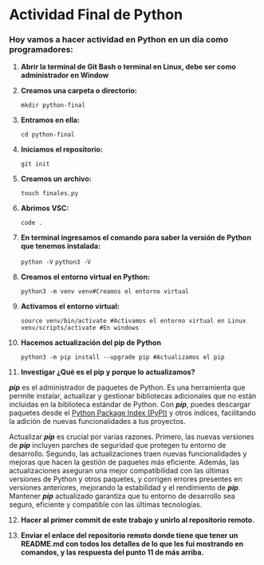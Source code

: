 # Actividad Final de Python
### Hoy vamos a hacer actividad en Python en un día como programadores:



 1. **Abrir la terminal de Git Bash o terminal en Linux, debe ser como administrador en Window**

2. **Creamos una carpeta o directorio:**

	`mkdir python-final`

3. **Entramos en ella:**

	`cd python-final`

4. **Iniciamos el repositorio:**

	`git init`

5. **Creamos un archivo:**

	`touch finales.py`

6. **Abrimos VSC:**

	`code .`

7. **En terminal ingresamos el comando para saber la versión de Python que tenemos instalada:**

	`python -V`
	`python3 -V`

8. **Creamos el entorno virtual en Python:**

	`python3 -m venv venv#Creamos el entorno virtual`

9. **Activamos el entorno virtual:**

	`source venv/bin/activate #Activamos el entorno virtual en Linux`
	`venv/scripts/activate #En windows`

10. **Hacemos actualización del pip de Python**

	`python3 -m pip install --upgrade pip #Actualizamos el pip`

11. **Investigar ¿Qué es el pip y porque lo actualizamos?**


***pip*** es el administrador de paquetes de Python. Es una herramienta que permite instalar, actualizar y gestionar bibliotecas adicionales que no están incluidas en la biblioteca estándar de Python. Con ***pip***, puedes descargar paquetes desde el [Python Package Index (PyPI)](https://pypi.org/) y otros índices, facilitando la adición de nuevas funcionalidades a tus proyectos.

Actualizar ***pip*** es crucial por varias razones. Primero, las nuevas versiones de ***pip*** incluyen parches de seguridad que protegen tu entorno de desarrollo. Segundo, las actualizaciones traen nuevas funcionalidades y mejoras que hacen la gestión de paquetes más eficiente. Además, las actualizaciones aseguran una mejor compatibilidad con las últimas versiones de Python y otros paquetes, y corrigen errores presentes en versiones anteriores, mejorando la estabilidad y el rendimiento de ***pip***. Mantener ***pip*** actualizado garantiza que tu entorno de desarrollo sea seguro, eficiente y compatible con las últimas tecnologías.


12. **Hacer al primer commit de este trabajo y unirlo al repositorio remoto.**

13. **Enviar el enlace del repositorio remoto donde tiene que tener un README.md con todos los detalles de lo que les fui mostrando en comandos, y las respuesta del punto 11 de más arriba.**

